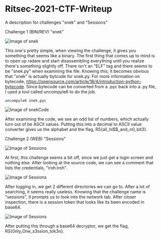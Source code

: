 # Ritsec-2021-CTF-Writeup
A description for challenges "snek" and "Sessions"

Challenge 1 (BIN/REV) "snek"

![Image of snek](https://github.com/rv1ral/Ritsec-2021-CTF-Writeup/blob/main/Screenshot%20from%202021-04-11%2020-24-48.png)


This one's pretty simple, when viewing the challenge, it gives you something that seems like
a binary. The first thing that comes up to mind is to open up radare and start disassembling 
everything until you realize there's something slightly off. There isn't an "ELF" tag and there 
seems to be "snek.py" when examining the file. Knowing this, it becomes obvious that "snek" is 
actually bytcode for snek.py. For more information on bytecode, https://opensource.com/article/18/4/introduction-python-bytecode.
Since bytecode can be converted from a .pyc back into a .py file, I used a tool called uncompyle6 to do the job.
```
uncompyle6 snek.pyc
```
![Image of snekCode](https://github.com/rv1ral/Ritsec-2021-CTF-Writeup/blob/main/Screenshot%20from%202021-04-11%2020-25-42.png)

After examining the code, we see an odd list of numbers, which actually turn out of be ASCII 
values. Putting this into a decimal to ASCII value converter gives us the alphabet and the flag, RS{all_hi$$_and_n0_bit3}.


Challenge 2 (WEB) "Sessions"

![Image of Sessions](https://github.com/rv1ral/Ritsec-2021-CTF-Writeup/blob/main/Screenshot%20from%202021-04-11%2020-22-33.png)


At first, this challenge seems a bit off, since we just get a login screen and nothing else.
After looking at the source code, we can see a comment that lists the credentials, "iroh:iroh".

![Image of Sessions](https://github.com/rv1ral/Ritsec-2021-CTF-Writeup/blob/main/iroh.png)

After logging in, we get 2 different directories we can go to. After a lot of searching, it seems really useless.
Knowing that the challenge name is "sessions", it prompts us to look into the network tab. After closer inspection, 
there is a session token that looks like its been encoded in base64.

![Image of Sessions](https://github.com/rv1ral/Ritsec-2021-CTF-Writeup/blob/main/Screenshot%20from%202021-04-11%2020-23-40.png)

After putting this through a base64 decryptor, we get the flag, RS{0nly_One_s3ssion_tok3n}.
